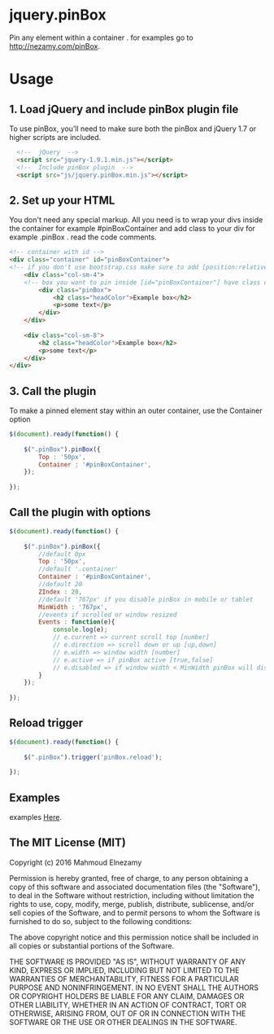 # jquery.pinBox
Pin any element within a container . for examples go to http://nezamy.com/pinBox.

# Usage

## 1. Load jQuery and include pinBox plugin file
To use pinBox, you’ll need to make sure both the pinBox and jQuery 1.7 or higher scripts are included.
```html
  <!--  jQuery  -->
  <script src="jquery-1.9.1.min.js"></script>
  <!--  Include pinBox plugin  -->
  <script src="js/jquery.pinBox.min.js"></script>
```

## 2. Set up your HTML
You don't need any special markup. All you need is to wrap your divs inside the container for example #pinBoxContainer and add class to your div for example .pinBox . read the code comments.
```html
<!-- container with id -->
<div class="container" id="pinBoxContainer">
<!-- if you don't use bootstrap.css make sure to add [position:relative] if div parent have float property.  -->
	<div class="col-sm-4">
	<!-- box you want to pin inside [id="pinBoxContainer"] have class or id -->
		<div class="pinBox">
			<h2 class="headColor">Example box</h2>
			<p>some text</p>
		</div>
	</div>
	
	<div class="col-sm-8">
		<h2 class="headColor">Example box</h2>
		<p>some text</p>
	</div>
</div>
```

## 3. Call the plugin
To make a pinned element stay within an outer container, use the Container option
```js
$(document).ready(function() {
 
	$(".pinBox").pinBox({
		Top : '50px',
		Container : '#pinBoxContainer',
	});
 
});
```

## Call the plugin with options
```js
$(document).ready(function() {
 
	$(".pinBox").pinBox({
		//default 0px
		Top : '50px',
		//default '.container' 
		Container : '#pinBoxContainer',
		//default 20 
		ZIndex : 20,
		//default '767px' if you disable pinBox in mobile or tablet
		MinWidth : '767px',
		//events if scrolled or window resized  
		Events : function(e){
			console.log(e);
			// e.current => current scroll top [number]
			// e.direction => scroll down or up [up,down]
			// e.width => window width [number]
			// e.active => if pinBox active [true,false]
			// e.disabled => if window width < MinWidth pinBox will disabled [true, false]
		}
	});
 
});
```

## Reload trigger
```js
$(document).ready(function() {
 
	$(".pinBox").trigger('pinBox.reload');
 
});
```




## Examples

examples [Here](http://nezamy.com/pinBox/).

## The MIT License (MIT)

Copyright (c) 2016 Mahmoud Elnezamy

Permission is hereby granted, free of charge, to any person obtaining a copy
of this software and associated documentation files (the "Software"), to deal
in the Software without restriction, including without limitation the rights
to use, copy, modify, merge, publish, distribute, sublicense, and/or sell
copies of the Software, and to permit persons to whom the Software is
furnished to do so, subject to the following conditions:

The above copyright notice and this permission notice shall be included in all
copies or substantial portions of the Software.

THE SOFTWARE IS PROVIDED "AS IS", WITHOUT WARRANTY OF ANY KIND, EXPRESS OR
IMPLIED, INCLUDING BUT NOT LIMITED TO THE WARRANTIES OF MERCHANTABILITY,
FITNESS FOR A PARTICULAR PURPOSE AND NONINFRINGEMENT. IN NO EVENT SHALL THE
AUTHORS OR COPYRIGHT HOLDERS BE LIABLE FOR ANY CLAIM, DAMAGES OR OTHER
LIABILITY, WHETHER IN AN ACTION OF CONTRACT, TORT OR OTHERWISE, ARISING FROM,
OUT OF OR IN CONNECTION WITH THE SOFTWARE OR THE USE OR OTHER DEALINGS IN THE
SOFTWARE.
